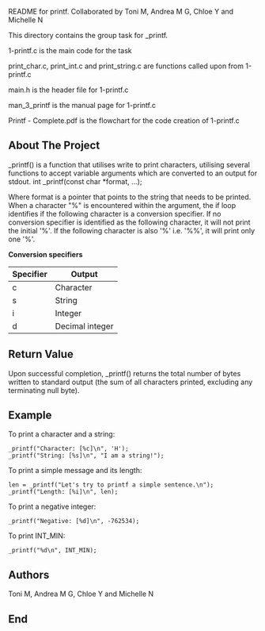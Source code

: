 README for printf. Collaborated by Toni M, Andrea M G, Chloe Y and Michelle N


This directory contains the group task for _printf. 


1-printf.c is the main code for the task

print_char.c, print_int.c and print_string.c are functions called upon from 1-printf.c

main.h is the header file for 1-printf.c

man_3_printf is the manual page for 1-printf.c

Printf - Complete.pdf is the flowchart for the code creation of 1-printf.c

## About The Project
_printf() is a function that utilises write to print characters, utilising several functions to accept variable arguments which are converted to an output for stdout.
int _printf(const char *format, ...);

Where format is a pointer that points to the string that needs to be printed. When a character "%" is encountered within the argument, the if loop identifies if the following character is a conversion specifier. 
If no conversion specifier is identified as the following character, it will not print the initial '%'. If the following character is also 
'%' i.e. '%%', it will print only one '%'.

**Conversion specifiers**

| Specifier | Output |
|-----------|--------|
| c | Character |
| s | String |
| i | Integer |
| d | Decimal integer |

## Return Value
Upon successful completion, _printf() returns the total number of bytes written to standard output (the sum of all characters printed, excluding
 any terminating null byte).

## Example
To print a character and a string:

	_printf("Character: [%c]\n", 'H');
	_printf("String: [%s]\n", "I am a string!");

To print a simple message and its length:

	len = _printf("Let's try to printf a simple sentence.\n");
	_printf("Length: [%i]\n", len);

To print a negative integer:

	_printf("Negative: [%d]\n", -762534);

To print INT_MIN:

	_printf("%d\n", INT_MIN);

## Authors
Toni M, Andrea M G, Chloe Y and Michelle N

## End

